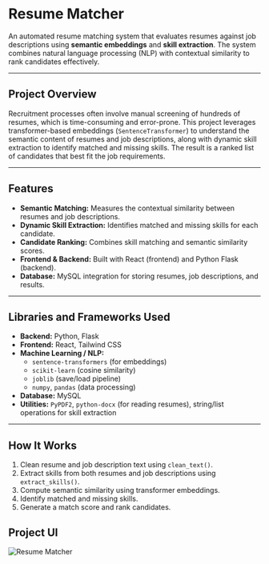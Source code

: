 # Resume Matcher

An automated resume matching system that evaluates resumes against job descriptions using **semantic embeddings** and **skill extraction**. The system combines natural language processing (NLP) with contextual similarity to rank candidates effectively.

---

## Project Overview

Recruitment processes often involve manual screening of hundreds of resumes, which is time-consuming and error-prone. This project leverages transformer-based embeddings (`SentenceTransformer`) to understand the semantic content of resumes and job descriptions, along with dynamic skill extraction to identify matched and missing skills. The result is a ranked list of candidates that best fit the job requirements.

---

## Features

- **Semantic Matching:** Measures the contextual similarity between resumes and job descriptions.
- **Dynamic Skill Extraction:** Identifies matched and missing skills for each candidate.
- **Candidate Ranking:** Combines skill matching and semantic similarity scores.
- **Frontend & Backend:** Built with React (frontend) and Python Flask (backend).
- **Database:** MySQL integration for storing resumes, job descriptions, and results.

---

## Libraries and Frameworks Used

- **Backend:** Python, Flask
- **Frontend:** React, Tailwind CSS
- **Machine Learning / NLP:**
  - `sentence-transformers` (for embeddings)
  - `scikit-learn` (cosine similarity)
  - `joblib` (save/load pipeline)
  - `numpy`, `pandas` (data processing)
- **Database:** MySQL
- **Utilities:** `PyPDF2`, `python-docx` (for reading resumes), string/list operations for skill extraction

---

## How It Works

1. Clean resume and job description text using `clean_text()`.
2. Extract skills from both resumes and job descriptions using `extract_skills()`.
3. Compute semantic similarity using transformer embeddings.
4. Identify matched and missing skills.
5. Generate a match score and rank candidates.


## Project UI

![Resume Matcher](frontend/public/resume_matcher.png)


